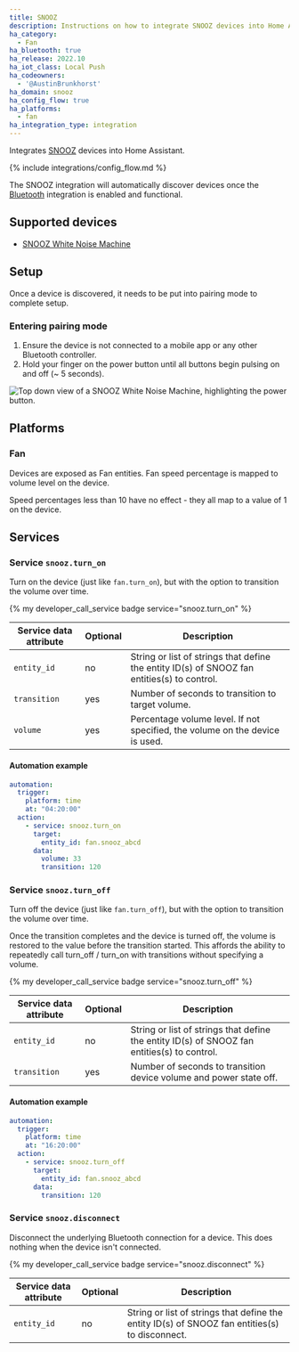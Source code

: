 ```yaml
---
title: SNOOZ
description: Instructions on how to integrate SNOOZ devices into Home Assistant.
ha_category:
  - Fan
ha_bluetooth: true
ha_release: 2022.10
ha_iot_class: Local Push
ha_codeowners:
  - '@AustinBrunkhorst'
ha_domain: snooz
ha_config_flow: true
ha_platforms:
  - fan
ha_integration_type: integration
---
```


Integrates [SNOOZ](https://getsnooz.com/) devices into Home Assistant.

{% include integrations/config_flow.md %}

The SNOOZ integration will automatically discover devices once the [Bluetooth](/integrations/bluetooth) integration is enabled and functional.

## Supported devices

- [SNOOZ White Noise Machine](https://getsnooz.com/products/snooz-white-noise-machine)

## Setup

Once a device is discovered, it needs to be put into pairing mode to complete setup.

### Entering pairing mode

1. Ensure the device is not connected to a mobile app or any other Bluetooth controller.
2. Hold your finger on the power button until all buttons begin pulsing on and off (~ 5 seconds).

<p class='img'>
  <img src='/images/integrations/snooz/pairing_mode.jpg' alt='Top down view of a SNOOZ White Noise Machine, highlighting the power button.'>
</p>

## Platforms

### Fan

Devices are exposed as Fan entities. Fan speed percentage is mapped to volume level on the device.

<div class='note'>
Speed percentages less than 10 have no effect - they all map to a value of 1 on the device.
</div>

## Services

### Service `snooz.turn_on`

Turn on the device (just like `fan.turn_on`), but with the option to transition the volume over time.

{% my developer_call_service badge service="snooz.turn_on" %}

| Service data attribute | Optional | Description |
| ---------------------- | -------- | ----------- |
| `entity_id` | no | String or list of strings that define the entity ID(s) of SNOOZ fan entities(s) to control.
| `transition` | yes | Number of seconds to transition to target volume.
| `volume` | yes | Percentage volume level. If not specified, the volume on the device is used.

#### Automation example

```yaml
automation:
  trigger:
    platform: time
    at: "04:20:00"
  action:
    - service: snooz.turn_on
      target:
        entity_id: fan.snooz_abcd
      data:
        volume: 33
        transition: 120
```

### Service `snooz.turn_off`

Turn off the device (just like `fan.turn_off`), but with the option to transition the volume over time.

<div class='note'>
Once the transition completes and the device is turned off, the volume is restored to the value before the transition started. This affords the ability to repeatedly call turn_off / turn_on with transitions without specifying a volume.
</div>

{% my developer_call_service badge service="snooz.turn_off" %}

| Service data attribute | Optional | Description |
| ---------------------- | -------- | ----------- |
| `entity_id` | no | String or list of strings that define the entity ID(s) of SNOOZ fan entities(s) to control.
| `transition` | yes | Number of seconds to transition device volume and power state off.

#### Automation example

```yaml
automation:
  trigger:
    platform: time
    at: "16:20:00"
  action:
    - service: snooz.turn_off
      target:
        entity_id: fan.snooz_abcd
      data:
        transition: 120
```

### Service `snooz.disconnect`

Disconnect the underlying Bluetooth connection for a device. This does nothing when the device isn't connected.

{% my developer_call_service badge service="snooz.disconnect" %}

| Service data attribute | Optional | Description |
| ---------------------- | -------- | ----------- |
| `entity_id` | no | String or list of strings that define the entity ID(s) of SNOOZ fan entities(s) to disconnect.
